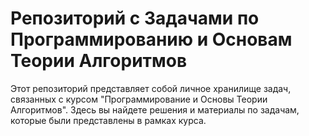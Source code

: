 # Репозиторий с Задачами по Программированию и Основам Теории Алгоритмов

Этот репозиторий представляет собой личное хранилище задач, связанных с курсом "Программирование и Основы Теории Алгоритмов". Здесь вы найдете решения и материалы по задачам, которые были представлены в рамках курса.
